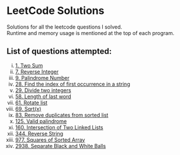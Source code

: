 # LeetCode Solutions
Solutions for all the leetcode questions I solved. <br>
Runtime and memory usage is mentioned at the top of each program.<br>

<h2>List of questions attempted:</h2>
<ol type="i">
  <li><a href="https://github.com/Harsh-o4/leetcode-solutions/blob/main/1_two_sum.cpp">1. Two Sum</a></li>
  <li><a href="https://github.com/Harsh-o4/leetcode-solutions/blob/main/7_reverse_integer.cpp">7. Reverse Integer</a></li>
  <li><a href="https://github.com/Harsh-o4/leetcode-solutions/blob/main/9_palindrome_number.cpp">9. Palindrome Number</a></li>
  <li><a href="https://github.com/Harsh-o4/leetcode-solutions/blob/main/28_index_of%20_first_occurence.cpp">28. Find the index of first occurrence in a string</a></li>
  <li><a href="https://github.com/Harsh-o4/leetcode-solutions/blob/main/29_divide_2_integers.cpp">29. Divide two integers</a></li>
  <li><a href="https://github.com/Harsh-o4/leetcode-solutions/blob/main/58_last_word.cpp">58. Length of last word</a></li>
  <li><a href="https://github.com/Harsh-o4/leetcode-solutions/blob/main/61_rotate_list.cpp">61. Rotate list</a></li>
  <li><a href="https://github.com/Harsh-o4/leetcode-solutions/blob/main/69_sqrt(x).cpp">69. Sqrt(x)</a></li>
  <li><a href="https://github.com/Harsh-o4/leetcode-solutions/blob/main/83_remove_duplicates.cpp">83. Remove duplicates from sorted list</a></li>
  <li><a href="https://github.com/Harsh-o4/leetcode-solutions/blob/main/125_valid_palindrome.cpp">125. Valid palindrome</a></li>
  <li><a href="https://github.com/Harsh-o4/leetcode-solutions/blob/main/160_intersection_of_2_linked_lists.cpp">160. Intersection of Two Linked Lists</a></li>
  <li><a href="https://github.com/Harsh-o4/leetcode-solutions/blob/main/344_reverse_string.cpp">344. Reverse String</a></li>
  <li><a href="https://github.com/Harsh-o4/leetcode-solutions/blob/main/977_squares_of_sorted_array.cpp">977. Squares of Sorted Array</a></li>
  <li><a href="https://github.com/Harsh-o4/leetcode-solutions/blob/main/2938_Seperate_black_and_white_balls.cpp">2938. Separate Black and White Balls</a></li>
  
</ol>
